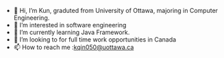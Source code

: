 - 👋 Hi, I’m Kun, graduted from University of Ottawa, majoring in Computer Engineering.
- 👀 I’m interested in software engineering
- 🌱 I’m currently learning Java Framework.
- 💞️ I’m looking to for full time work opportunities in Canada
- 📫 How to reach me :kqin050@uottawa.ca

<!---
kqin050/kqin050 is a ✨ special ✨ repository because its `README.md` (this file) appears on your GitHub profile.
You can click the Preview link to take a look at your changes.
--->
